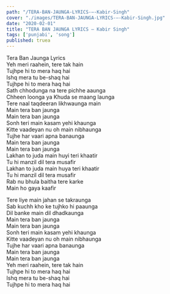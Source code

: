 ```yaml
---
path: "/TERA-BAN-JAUNGA-LYRICS-–-Kabir-Singh"
cover: "./images/TERA-BAN-JAUNGA-LYRICS-–-Kabir-Singh.jpg"
date: "2020-02-01"
title: "TERA BAN JAUNGA LYRICS – Kabir Singh"
tags: ['punjabi', 'song']
published: truea
---
```

  
Tera Ban Jaunga Lyrics  
Yeh meri raahein, tere tak hain  
Tujhpe hi to mera haq hai  
Ishq mera tu be-shaq hai  
Tujhpe hi to mera haq hai  
Sath chhodunga na tere pichhe aaunga  
Chheen loonga ya Khuda se maang launga  
Tere naal taqdeeran likhwaunga main  
Main tera ban jaunga  
Main tera ban jaunga  
Sonh teri main kasam yehi khaunga  
Kitte vaadeyan nu oh main nibhaunga  
Tujhe har vaari apna banaunga  
Main tera ban jaunga  
Main tera ban jaunga  
Lakhan to juda main huyi teri khaatir  
Tu hi manzil dil tera musafir  
Lakhan to juda main huya teri khaatir  
Tu hi manzil dil tera musafir  
Rab nu bhula baitha tere karke  
Main ho gaya kaafir  
  
  
  
  
  
  
Tere liye main jahan se takraunga  
Sab kuchh kho ke tujhko hi paaunga  
Dil banke main dil dhadkaunga  
Main tera ban jaunga  
Main tera ban jaunga  
Sonh teri main kasam yehi khaunga  
Kitte vaadeyan nu oh main nibhaunga  
Tujhe har vaari apna banaunga  
Main tera ban jaunga  
Main tera ban jaunga  
Yeh meri raahein, tere tak hain  
Tujhpe hi to mera haq hai  
Ishq mera tu be-shaq hai  
Tujhpe hi to mera haq hai  
